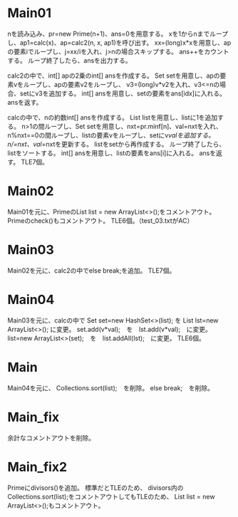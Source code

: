 # Main01
nを読み込み、pr=new Prime(n+1)、ans=0を用意する。
xを1からnまでループし、ap1=calc(x)、ap=calc2(n, x, ap1)を呼び出す。
xx=(long)x*xを用意し、apの要素iでループし、j=xx/iを入れ、j>nの場合スキップする。
ans++をカウントする。
ループ終了したら、ansを出力する。

calc2の中で、int[] apの2乗のint\[\] ansを作成する。
Set<Integer> setを用意し、apの要素vをループし、apの要素v2をループし、
v3=(long)v*v2を入れ、v3<=nの場合、setにv3を追加する。
int[] ansを用意し、setの要素をans\[idx\]に入れる。
ansを返す。

calcの中で、nの約数int\[\] ansを作成する。
List<Integer> listを用意し、listに1を追加する。
n>1の間ループし、Set<Integer> setを用意し、nxt=pr.minf[n]、val=nxtを入れ、
n%nxt==0の間ループし、listの要素vをループし、setにv*valを追加する。
n/=nxt、val*=nxtを更新する。
listをsetから再作成する。
ループ終了したら、listをソートする。
int[] ansを用意し、listの要素をans\[i\]に入れる。
ansを返す。
TLE7個。

# Main02
Main01を元に、PrimeのList<Integer> list = new ArrayList<>();をコメントアウト。
Primeのcheck()もコメントアウト。
TLE6個。（test\_03.txtがAC）

# Main03
Main02を元に、calc2の中でelse break;を追加。
TLE7個。

# Main04
Main03を元に、calcの中で
Set<Integer> set=new HashSet<>(list);
を
List<Integer> lst=new ArrayList<>();
に変更。
set.add(v\*val);　を　lst.add(v\*val);　に変更。
list=new ArrayList<>(set);　を　list.addAll(lst);　に変更。
TLE6個。

# Main
Main04を元に、
Collections.sort(list);　を削除。
else break;　を削除。

# Main_fix
余計なコメントアウトを削除。

# Main_fix2
Primeにdivisors()を追加。
標準だとTLEのため、
divisors内のCollections.sort(list);をコメントアウトしてもTLEのため、
List<Integer> list = new ArrayList<>();もコメントアウト。

